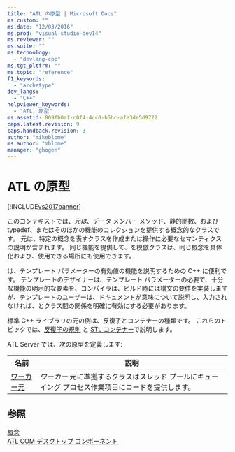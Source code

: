 ```yaml
---
title: "ATL の原型 | Microsoft Docs"
ms.custom: ""
ms.date: "12/03/2016"
ms.prod: "visual-studio-dev14"
ms.reviewer: ""
ms.suite: ""
ms.technology: 
  - "devlang-cpp"
ms.tgt_pltfrm: ""
ms.topic: "reference"
f1_keywords: 
  - "archetype"
dev_langs: 
  - "C++"
helpviewer_keywords: 
  - "ATL, 原型"
ms.assetid: 809fb0af-c0f4-4cc0-b5bc-afe3de5d9722
caps.latest.revision: 9
caps.handback.revision: 3
author: "mikeblome"
ms.author: "mblome"
manager: "ghogen"
---
```

# ATL の原型
[!INCLUDE[vs2017banner](../../assembler/inline/includes/vs2017banner.md)]

このコンテキストでは、*元は*、データ メンバー メソッド、静的関数、および typedef、またはそのほかの機能のコレクションを提供する概念的なクラスです。  元は、特定の概念を表すクラスを作成または操作に必要なセマンティクスの説明が含まれます。  同じ機能を提供して、を模倣クラスは、同じ概念を具体化および、使用できる場所にも使用できます。  
  
 は、テンプレート パラメーターの有効値の機能を説明するための C\+\+ に便利です。  テンプレートのデザイナーは、テンプレート パラメーターの必要で、十分な機能の明示的な要素を、コンパイラは、ビルド時には構文の要件を実装しますが、テンプレートのユーザーは、ドキュメントが意味について説明し、入力されなければ、とクラス間の関係を明確に有効にする必要があります。  
  
 標準 C\+\+ ライブラリの元の例は、反復子とコンテナーの種類です。  これらのトピックでは、[反復子の規則](../Topic/Iterators.md) と [STL コンテナー](../../standard-library/stl-containers.md)で説明します。  
  
 ATL Server では、次の原型を定義します:  
  
|名前|説明|  
|--------|--------|  
|[ワーカー元](../../atl/reference/worker-archetype.md)|*ワーカー* 元に準拠するクラスはスレッド プールにキューイング プロセス作業項目にコードを提供します。|  
  
## 参照  
 [概念](../../atl/active-template-library-atl-concepts.md)   
 [ATL COM デスクトップ コンポーネント](../../atl/atl-com-desktop-components.md)